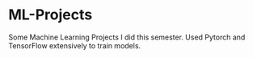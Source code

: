 # ML-Projects


Some Machine Learning Projects I did this semester. Used Pytorch and TensorFlow extensively to train models.
